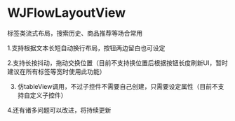 # WJFlowLayoutView
标签类流式布局，搜索历史、商品推荐等场合常用

1.支持根据文本长短自动换行布局，按钮两边留白也可设定

2.支持长按抖动，拖动交换位置（目前不支持换位置后根据按钮长度刷新UI，暂时建议在所有标签等宽时使用此功能）

3. 仿tableView调用，不过子控件不需要自己创建，只需要设定属性（目前不支持自定义子控件）

4.还有诸多问题可以改进，将持续更新
